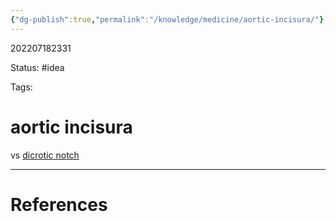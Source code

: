 ```yaml
---
{"dg-publish":true,"permalink":"/knowledge/medicine/aortic-incisura/"}
---
```



202207182331

Status: #idea

Tags:

# aortic incisura

vs [dicrotic notch](dicrotic%20notch)







___
# References